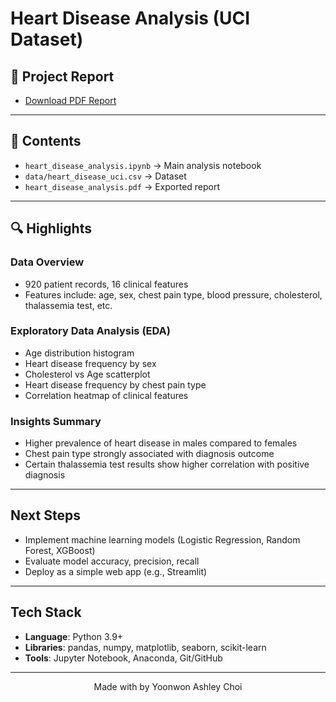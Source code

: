 # Heart Disease Analysis (UCI Dataset)

## 📄 Project Report
- [Download PDF Report](https://github.com/yoonwonchoi/heart-disease-analysis/blob/main/heart_disease_analysis.pdf?raw=1)

---

## 📂 Contents
- `heart_disease_analysis.ipynb` → Main analysis notebook
- `data/heart_disease_uci.csv` → Dataset
- `heart_disease_analysis.pdf` → Exported report

---

## 🔍 Highlights

### Data Overview
- 920 patient records, 16 clinical features
- Features include: age, sex, chest pain type, blood pressure, cholesterol, thalassemia test, etc.

### Exploratory Data Analysis (EDA)
- Age distribution histogram
- Heart disease frequency by sex
- Cholesterol vs Age scatterplot
- Heart disease frequency by chest pain type
- Correlation heatmap of clinical features  

### Insights Summary
- Higher prevalence of heart disease in males compared to females  
- Chest pain type strongly associated with diagnosis outcome  
- Certain thalassemia test results show higher correlation with positive diagnosis  

---

## Next Steps
- Implement machine learning models (Logistic Regression, Random Forest, XGBoost)  
- Evaluate model accuracy, precision, recall  
- Deploy as a simple web app (e.g., Streamlit)  

---

## Tech Stack
- **Language**: Python 3.9+
- **Libraries**: pandas, numpy, matplotlib, seaborn, scikit-learn
- **Tools**: Jupyter Notebook, Anaconda, Git/GitHub

---
<p align="center">Made with by Yoonwon Ashley Choi</p>
